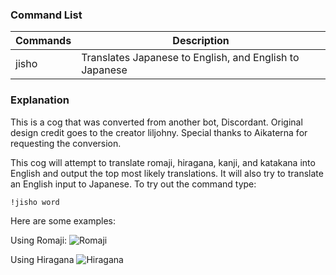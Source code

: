 ### Command List

| Commands  	| Description                                 	           |
|-----------	|-------------------------------------------------------   |
| jisho   	| Translates Japanese to English, and English to Japanese  |

### Explanation

This is a cog that was converted from another bot, Discordant. Original design credit goes to the creator liljohny. Special thanks to Aikaterna for requesting the conversion.

This cog will attempt to translate romaji, hiragana, kanji, and katakana into English and output the top most likely translations. It will also try to translate an English input to Japanese. To try out the command type:

`!jisho word`

Here are some examples:

Using Romaji:
![Romaji](https://i.gyazo.com/f3b58b92657dea95e9b803c3bd0efbd5.png)

Using Hiragana
![Hiragana](https://i.gyazo.com/8140fed2b029b06f0ca7173ee701b8d5.png)
